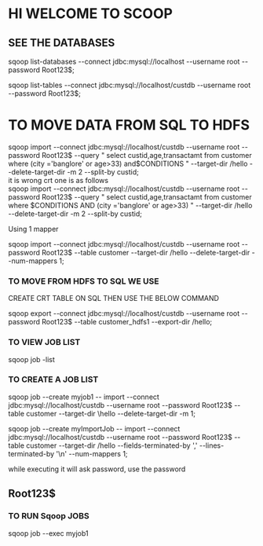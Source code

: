 # HI WELCOME TO SCOOP

## SEE THE DATABASES

sqoop list-databases --connect jdbc:mysql://localhost --username root --password Root123$; <br/>

sqoop list-tables --connect jdbc:mysql://localhost/custdb --username root --password Root123$; <br/>

# TO MOVE DATA FROM SQL TO HDFS

sqoop import --connect jdbc:mysql://localhost/custdb --username root --password Root123$ \--query " select custid,age,transactamt from customer where (city ='banglore' or age>33) and\$CONDITIONS " \--target-dir /hello --delete-target-dir -m 2 --split-by custid; <br/>
it is wrong crt one is as follows<br/>
sqoop import --connect jdbc:mysql://localhost/custdb --username root --password Root123$ --query " select custid,age,transactamt from customer where \$CONDITIONS AND (city ='banglore' or age>33) " --target-dir /hello --delete-target-dir -m 2 --split-by custid;<br/>



Using 1 mapper <br/>

sqoop import   --connect jdbc:mysql://localhost/custdb --username root --password Root123$ --table customer --target-dir /hello --delete-target-dir --num-mappers 1; <br/>

### TO MOVE FROM HDFS TO SQL WE USE <BR/>

CREATE CRT TABLE ON SQL THEN USE THE BELOW COMMAND <br/>

sqoop export --connect jdbc:mysql://localhost/custdb --username root --password Root123$ --table customer_hdfs1 \--export-dir /hello; <br/>

### TO VIEW JOB LIST <BR/>

sqoop job -list <br/>

### TO CREATE A JOB LIST <br/>

sqoop job --create myjob1 -- import --connect jdbc:mysql://localhost/custdb --username root --password Root123$ \--table customer --target-dir \hello --delete-target-dir -m 1; <br/>

sqoop job --create myImportJob \-- import \--connect jdbc:mysql://localhost/custdb \--username root \--password Root123$ \--table customer \--target-dir /hello \--fields-terminated-by ',' \--lines-terminated-by '\n' \--num-mappers 1;<br/>

while executing it will ask password, use the password <br/>
## Root123$ <br/>

### TO RUN Sqoop JOBS <br/>
sqoop job --exec myjob1 <br/>











